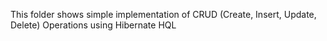 This folder shows simple implementation of CRUD (Create, Insert, Update, Delete) Operations using Hibernate HQL
